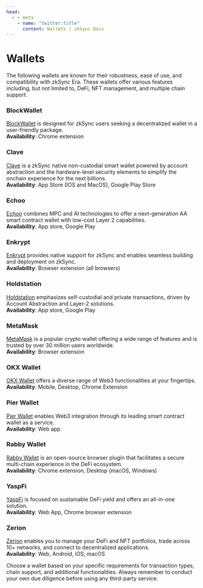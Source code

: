 ```yaml
---
head:
  - - meta
    - name: "twitter:title"
      content: Wallets | zkSync Docs
---
```


# Wallets

The following wallets are known for their robustness, ease of use, and compatibility with zkSync Era. These wallets offer various features including, but not limited to, DeFi, NFT management, and multiple chain support.

### BlockWallet

[BlockWallet](https://blockwallet.io/networks/zksync-wallet) is designed for zkSync users seeking a decentralized wallet in a user-friendly package.\
**Availability**: Chrome extension

### Clave

[Clave](https://getclave.io/) is a zkSync native non-custodial smart wallet powered by account abstraction and the hardware-level security elements to simplify the onchain experience for the next billions.\
**Availability**: App Store (IOS and MacOS), Google Play Store

### Echoo

[Echoo](https://www.echooo.xyz/) combines MPC and AI technologies to offer a next-generation AA smart contract wallet with low-cost Layer 2 capabilities.\
**Availability**: App store, Google Play

### Enkrypt

[Enkrypt](https://www.enkrypt.com/networks/zksync-wallet/) provides native support for zkSync and enables seamless building and deployment on zkSync.\
**Availability**: Browser extension (all browsers)

### Holdstation

[Holdstation](https://holdstation.com/) emphasizes self-custodial and private transactions, driven by Account Abstraction and Layer-2 solutions.\
**Availability**: App store, Google Play

### MetaMask

[MetaMask](https://metamask.io/) is a popular crypto wallet offering a wide range of features and is trusted by over 30 million users worldwide.\
**Availability**: Browser extension

### OKX Wallet

[OKX Wallet](https://www.okx.com/web3) offers a diverse range of Web3 functionalities at your fingertips.\
**Availability**: Mobile, Desktop, Chrome Extension

### Pier Wallet

[Pier Wallet](https://www.pierwallet.com/) enables Web3 integration through its leading smart contract wallet as a service.\
**Availability**: Web app

### Rabby Wallet

[Rabby Wallet](https://rabby.io/) is an open-source browser plugin that facilitates a secure multi-chain experience in the DeFi ecosystem.\
**Availability**: Chrome extension, Desktop (macOS, Windows)

### YaspFi

[YaspFi](https://yasp.fi/) is focused on sustainable DeFi yield and offers an all-in-one solution.\
**Availability**: Web App, Chrome browser extension

### Zerion

[Zerion](https://zerion.io/) enables you to manage your DeFi and NFT portfolios, trade across 10+ networks, and connect to decentralized applications.\
**Availability**: Web, Android, iOS, macOS

Choose a wallet based on your specific requirements for transaction types, chain support, and additional functionalities. Always remember to conduct your own due diligence before using any third-party service.
